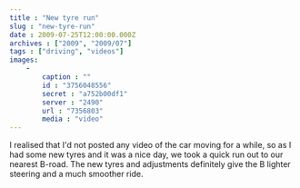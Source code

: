 ```yaml
---
title : "New tyre run"
slug : "new-tyre-run"
date : 2009-07-25T12:00:00.000Z
archives : ["2009", "2009/07"]
tags : ["driving", "videos"]
images:
    -
        caption : ""
        id : "3756048556"
        secret : "a752b00df1"
        server : "2490"
        url : "7356803"
        media : "video"
---
```


I realised that I'd not posted any video of the car moving for a while, so as I had some new tyres and it was a nice day, we took a quick run out to our nearest B-road. The new tyres and adjustments definitely give the B lighter steering and a much smoother ride.